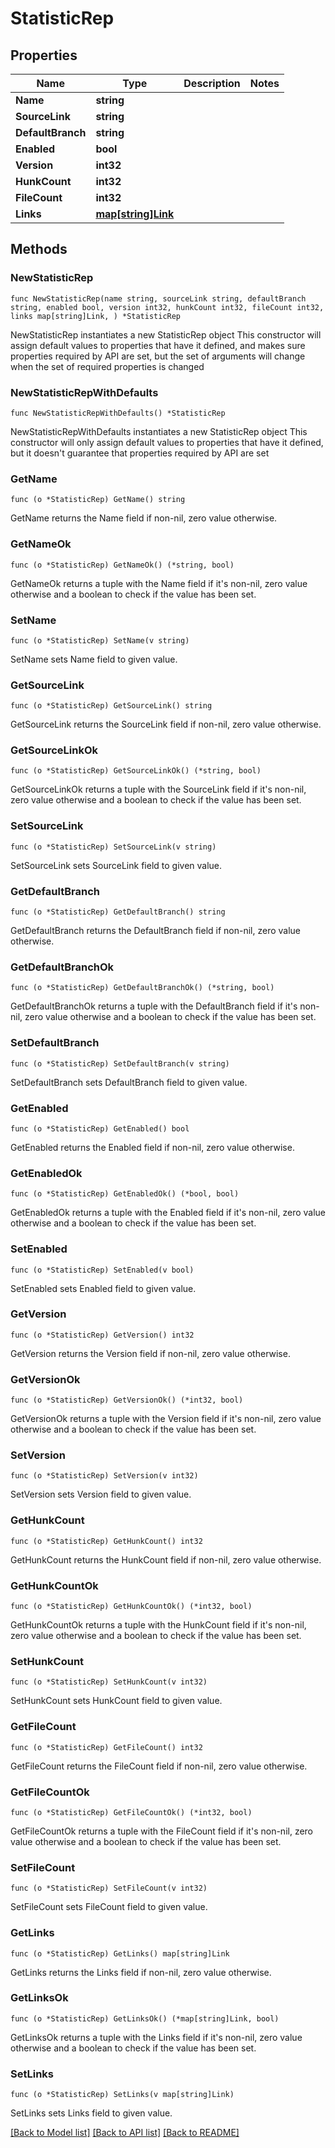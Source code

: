 # StatisticRep

## Properties

Name | Type | Description | Notes
------------ | ------------- | ------------- | -------------
**Name** | **string** |  | 
**SourceLink** | **string** |  | 
**DefaultBranch** | **string** |  | 
**Enabled** | **bool** |  | 
**Version** | **int32** |  | 
**HunkCount** | **int32** |  | 
**FileCount** | **int32** |  | 
**Links** | [**map[string]Link**](Link.md) |  | 

## Methods

### NewStatisticRep

`func NewStatisticRep(name string, sourceLink string, defaultBranch string, enabled bool, version int32, hunkCount int32, fileCount int32, links map[string]Link, ) *StatisticRep`

NewStatisticRep instantiates a new StatisticRep object
This constructor will assign default values to properties that have it defined,
and makes sure properties required by API are set, but the set of arguments
will change when the set of required properties is changed

### NewStatisticRepWithDefaults

`func NewStatisticRepWithDefaults() *StatisticRep`

NewStatisticRepWithDefaults instantiates a new StatisticRep object
This constructor will only assign default values to properties that have it defined,
but it doesn't guarantee that properties required by API are set

### GetName

`func (o *StatisticRep) GetName() string`

GetName returns the Name field if non-nil, zero value otherwise.

### GetNameOk

`func (o *StatisticRep) GetNameOk() (*string, bool)`

GetNameOk returns a tuple with the Name field if it's non-nil, zero value otherwise
and a boolean to check if the value has been set.

### SetName

`func (o *StatisticRep) SetName(v string)`

SetName sets Name field to given value.


### GetSourceLink

`func (o *StatisticRep) GetSourceLink() string`

GetSourceLink returns the SourceLink field if non-nil, zero value otherwise.

### GetSourceLinkOk

`func (o *StatisticRep) GetSourceLinkOk() (*string, bool)`

GetSourceLinkOk returns a tuple with the SourceLink field if it's non-nil, zero value otherwise
and a boolean to check if the value has been set.

### SetSourceLink

`func (o *StatisticRep) SetSourceLink(v string)`

SetSourceLink sets SourceLink field to given value.


### GetDefaultBranch

`func (o *StatisticRep) GetDefaultBranch() string`

GetDefaultBranch returns the DefaultBranch field if non-nil, zero value otherwise.

### GetDefaultBranchOk

`func (o *StatisticRep) GetDefaultBranchOk() (*string, bool)`

GetDefaultBranchOk returns a tuple with the DefaultBranch field if it's non-nil, zero value otherwise
and a boolean to check if the value has been set.

### SetDefaultBranch

`func (o *StatisticRep) SetDefaultBranch(v string)`

SetDefaultBranch sets DefaultBranch field to given value.


### GetEnabled

`func (o *StatisticRep) GetEnabled() bool`

GetEnabled returns the Enabled field if non-nil, zero value otherwise.

### GetEnabledOk

`func (o *StatisticRep) GetEnabledOk() (*bool, bool)`

GetEnabledOk returns a tuple with the Enabled field if it's non-nil, zero value otherwise
and a boolean to check if the value has been set.

### SetEnabled

`func (o *StatisticRep) SetEnabled(v bool)`

SetEnabled sets Enabled field to given value.


### GetVersion

`func (o *StatisticRep) GetVersion() int32`

GetVersion returns the Version field if non-nil, zero value otherwise.

### GetVersionOk

`func (o *StatisticRep) GetVersionOk() (*int32, bool)`

GetVersionOk returns a tuple with the Version field if it's non-nil, zero value otherwise
and a boolean to check if the value has been set.

### SetVersion

`func (o *StatisticRep) SetVersion(v int32)`

SetVersion sets Version field to given value.


### GetHunkCount

`func (o *StatisticRep) GetHunkCount() int32`

GetHunkCount returns the HunkCount field if non-nil, zero value otherwise.

### GetHunkCountOk

`func (o *StatisticRep) GetHunkCountOk() (*int32, bool)`

GetHunkCountOk returns a tuple with the HunkCount field if it's non-nil, zero value otherwise
and a boolean to check if the value has been set.

### SetHunkCount

`func (o *StatisticRep) SetHunkCount(v int32)`

SetHunkCount sets HunkCount field to given value.


### GetFileCount

`func (o *StatisticRep) GetFileCount() int32`

GetFileCount returns the FileCount field if non-nil, zero value otherwise.

### GetFileCountOk

`func (o *StatisticRep) GetFileCountOk() (*int32, bool)`

GetFileCountOk returns a tuple with the FileCount field if it's non-nil, zero value otherwise
and a boolean to check if the value has been set.

### SetFileCount

`func (o *StatisticRep) SetFileCount(v int32)`

SetFileCount sets FileCount field to given value.


### GetLinks

`func (o *StatisticRep) GetLinks() map[string]Link`

GetLinks returns the Links field if non-nil, zero value otherwise.

### GetLinksOk

`func (o *StatisticRep) GetLinksOk() (*map[string]Link, bool)`

GetLinksOk returns a tuple with the Links field if it's non-nil, zero value otherwise
and a boolean to check if the value has been set.

### SetLinks

`func (o *StatisticRep) SetLinks(v map[string]Link)`

SetLinks sets Links field to given value.



[[Back to Model list]](../README.md#documentation-for-models) [[Back to API list]](../README.md#documentation-for-api-endpoints) [[Back to README]](../README.md)



